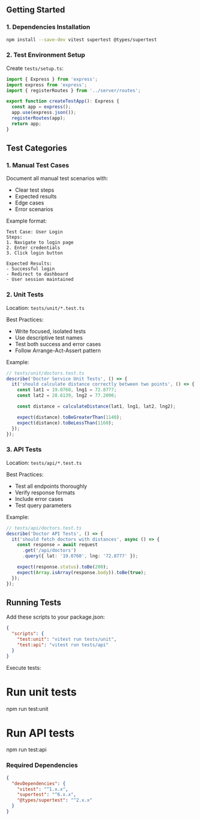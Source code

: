 ## Getting Started

### 1. Dependencies Installation
```bash
npm install --save-dev vitest supertest @types/supertest
```

### 2. Test Environment Setup
Create `tests/setup.ts`:
```typescript
import { Express } from 'express';
import express from 'express';
import { registerRoutes } from '../server/routes';

export function createTestApp(): Express {
  const app = express();
  app.use(express.json());
  registerRoutes(app);
  return app;
}
```

## Test Categories

### 1. Manual Test Cases
Document all manual test scenarios with:
- Clear test steps
- Expected results
- Edge cases
- Error scenarios

Example format:
```
Test Case: User Login
Steps:
1. Navigate to login page
2. Enter credentials
3. Click login button

Expected Results:
- Successful login
- Redirect to dashboard
- User session maintained
```

### 2. Unit Tests
Location: `tests/unit/*.test.ts`

Best Practices:
- Write focused, isolated tests
- Use descriptive test names
- Test both success and error cases
- Follow Arrange-Act-Assert pattern

Example:
```typescript
// tests/unit/doctors.test.ts
describe('Doctor Service Unit Tests', () => {
  it('should calculate distance correctly between two points', () => {
    const lat1 = 19.0760, lng1 = 72.8777;
    const lat2 = 28.6139, lng2 = 77.2090;

    const distance = calculateDistance(lat1, lng1, lat2, lng2);

    expect(distance).toBeGreaterThan(1140);
    expect(distance).toBeLessThan(1160);
  });
});
```

### 3. API Tests
Location: `tests/api/*.test.ts`

Best Practices:
- Test all endpoints thoroughly
- Verify response formats
- Include error cases
- Test query parameters

Example:
```typescript
// tests/api/doctors.test.ts
describe('Doctor API Tests', () => {
  it('should fetch doctors with distances', async () => {
    const response = await request
      .get('/api/doctors')
      .query({ lat: '19.0760', lng: '72.8777' });

    expect(response.status).toBe(200);
    expect(Array.isArray(response.body)).toBe(true);
  });
});
```

## Running Tests

Add these scripts to your package.json:
```json
{
  "scripts": {
    "test:unit": "vitest run tests/unit",
    "test:api": "vitest run tests/api"
  }
}
```

Execute tests:

# Run unit tests
npm run test:unit

# Run API tests
npm run test:api

### Required Dependencies
```json
{
  "devDependencies": {
    "vitest": "^1.x.x",
    "supertest": "^6.x.x",
    "@types/supertest": "^2.x.x"
  }
}